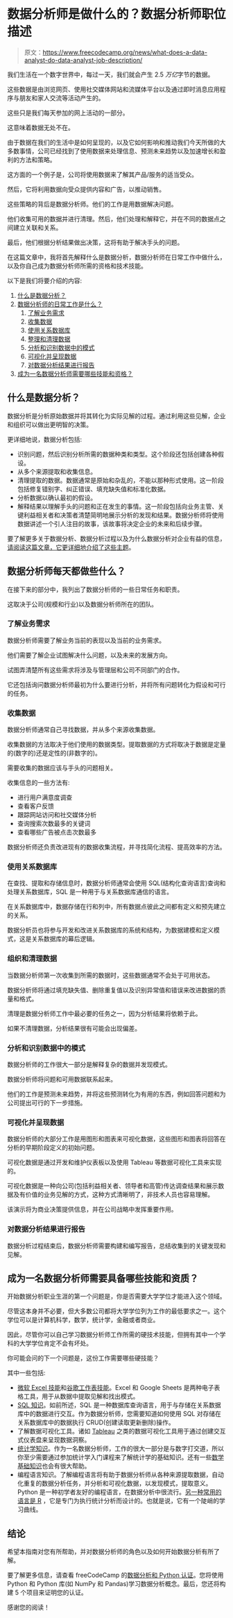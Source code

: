 # 数据分析师是做什么的？数据分析师职位描述

> 原文：<https://www.freecodecamp.org/news/what-does-a-data-analyst-do-data-analyst-job-description/>

我们生活在一个数字世界中，每过一天，我们就会产生 2.5 *万亿*字节的数据。

这些数据是由浏览网页、使用社交媒体网站和流媒体平台以及通过即时消息应用程序与朋友和家人交流等活动产生的。

这些只是我们每天参加的网上活动的一部分。

这意味着数据无处不在。

由于数据在我们的生活中是如何呈现的，以及它如何影响和推动我们今天所做的大多数事情，公司已经找到了使用数据来处理信息、预测未来趋势以及加速增长和盈利的方法和策略。

这方面的一个例子是，公司将使用数据来了解其产品/服务的适当受众。

然后，它将利用数据向受众提供内容和广告，以推动销售。

这些策略的背后是数据分析师。他们的工作是用数据解决问题。

他们收集可用的数据并进行清理。然后，他们处理和解释它，并在不同的数据点之间建立关联和关系。

最后，他们根据分析结果做出决策，这将有助于解决手头的问题。

在这篇文章中，我将首先解释什么是数据分析，数据分析师在日常工作中做什么，以及你自己成为数据分析师所需的资格和技术技能。

以下是我们将要介绍的内容:

1.  [什么是数据分析？](#definition)
2.  [数据分析师的日常工作是什么？](#responsibilities)
    1.  [了解业务需求](#business-needs)
    2.  [收集数据](#gather-data)
    3.  [使用关系数据库](#rel-databases)
    4.  [整理和清理数据](#organize-data)
    5.  [分析和识别数据中的模式](#patterns)
    6.  [可视化并呈现数据](#visualize)
    7.  [对数据分析结果进行报告](#reports)
3.  [成为一名数据分析师需要哪些技能和资格？](#skills)

## 什么是数据分析？

数据分析是分析原始数据并将其转化为实际见解的过程。通过利用这些见解，企业和组织可以做出更明智的决策。

更详细地说，数据分析包括:

*   识别问题，然后识别分析所需的数据种类和类型。这个阶段还包括创建各种假设。
*   从多个来源提取和收集信息。
*   清理提取的数据。数据通常是原始和杂乱的，不能以那种形式使用。这一阶段包括修复错别字、纠正错误、填充缺失值和标准化数据。
*   分析数据以确认最初的假设。
*   解释结果以理解手头的问题和正在发生的事情。这一阶段包括向业务主管、关键利益相关者和决策者清楚简明地展示分析的发现和结果。数据分析师将使用数据讲述一个引人注目的故事，该故事将决定企业的未来和后续步骤。

要了解更多关于数据分析、数据分析过程以及为什么数据分析对企业有益的信息，[请阅读这篇文章，它更详细地介绍了这些主题](https://www.freecodecamp.org/news/what-is-data-analysis/)。

## 数据分析师每天都做些什么？

在接下来的部分中，我列出了数据分析师的一些日常任务和职责。

这取决于公司(规模和行业)以及数据分析师所在的团队。

### 了解业务需求

数据分析师需要了解业务当前的表现以及当前的业务需求。

他们需要了解企业试图解决什么问题，以及未来的发展方向。

试图弄清楚所有这些需求将涉及与管理层和公司不同部门的合作。

它还包括询问数据分析师最初为什么要进行分析，并将所有问题转化为假设和可行的任务。

### 收集数据

数据分析师通常自己寻找数据，并从多个来源收集数据。

收集数据的方法取决于他们使用的数据类型。提取数据的方式将取决于数据是定量的(数字的)还是定性的(非数字的)。

需要收集的数据应该与手头的问题相关。

收集信息的一些方法有:

*   进行用户满意度调查
*   查看客户反馈
*   跟踪网站访问和社交媒体分析
*   查询搜索次数最多的关键词
*   查看哪些广告被点击次数最多

数据分析师还负责改进现有的数据收集流程，并寻找简化流程、提高效率的方法。

### 使用关系数据库

在查找、提取和存储信息时，数据分析师通常会使用 SQL(结构化查询语言)查询和处理关系数据库，SQL 是一种用于与关系数据库通信的语言。

在关系数据库中，数据存储在行和列中，所有数据点彼此之间都有定义和预先建立的关系。

数据分析员也将参与开发和改进关系数据库的系统和结构，为数据建模和定义模式，这是关系数据库的幕后逻辑。

### 组织和清理数据

当数据分析师第一次收集到所需的数据时，这些数据通常不会处于可用状态。

数据分析师将通过填充缺失值、删除重复值以及识别异常值和错误来改进数据的质量和格式。

清理是数据分析师工作中最必要的任务之一，因为分析结果将依赖于此。

如果不清理数据，分析结果很有可能会出现偏差。

### 分析和识别数据中的模式

数据分析师的工作很大一部分是解释复杂的数据并发现模式。

数据分析师将问题和可用数据联系起来。

他们的工作是预测未来趋势，并将这些预测转化为有用的东西，例如回答问题和为公司提出可行的下一步措施。

### 可视化并呈现数据

数据分析师的大部分工作是用图形和图表来可视化数据，这些图形和图表将回答在分析的早期阶段定义的初始问题。

可视化数据是通过开发和维护仪表板以及使用 Tableau 等数据可视化工具来实现的。

可视化数据是一种向公司(包括利益相关者、领导者和高管)传达调查结果和展示数据及有价值的业务见解的方式，这种方式清晰明了，非技术人员也容易理解。

该演示将为商业决策提供信息，并在公司战略中发挥重要作用。

### 对数据分析结果进行报告

数据分析过程结束后，数据分析师需要构建和编写报告，总结收集到的关键发现和见解。

## 成为一名数据分析师需要具备哪些技能和资质？

开始数据分析职业生涯的第一个问题是，你是否需要大学学位才能进入这个领域。

尽管这本身并不必要，但大多数公司都将大学学位列为工作的最低要求之一。这个学位可以是计算机科学，数学，统计学，金融或者商业。

因此，尽管你可以自己学习数据分析师工作所需的硬技术技能，但拥有其中一个学科的大学学位肯定不会有坏处。

你可能会问的下一个问题是，这份工作需要哪些硬技能？

其中一些包括:

*   [微软 Excel 技能](https://www.freecodecamp.org/news/learn-microsoft-excel/)和[谷歌工作表技能](https://www.freecodecamp.org/news/learn-google-sheets/)。Excel 和 Google Sheets 是两种电子表格工具，用于从数据中提取见解和找出模式。
*   [SQL 知识](https://www.freecodecamp.org/news/learn-sql-in-10-minutes/)。如前所述，SQL 是一种数据库查询语言，用于与存储在关系数据库中的数据进行交互。作为数据分析师，您需要知道如何使用 SQL 对存储在关系数据库中的数据执行 CRUD(创建读取更新删除)操作。
*   了解数据可视化工具。诸如 [Tableau](https://www.freecodecamp.org/news/tableau-for-data-science-and-data-visualization-crash-course/) 之类的数据可视化工具用于通过创建交互式仪表盘来呈现数据洞察。
*   [统计学知识](https://www.freecodecamp.org/news/free-statistics-course/)。作为一名数据分析师，工作的很大一部分是与数字打交道，所以你至少需要通过参加统计学入门课程来了解统计学的基础知识。还有一些[数学基础知识](https://www.freecodecamp.org/news/learn-algebra-to-improve-your-programming-skills/)也会有很大帮助。
*   编程语言知识。了解编程语言将有助于数据分析师从各种来源提取数据，自动化重复的数据分析任务，并分析和可视化数据，以发现模式，提取意义。Python 是一种初学者友好的编程语言，在数据分析中很流行。[另一种常用的语言是 R](https://www.freecodecamp.org/news/r-programming-course/) ，它是专门为执行统计分析而设计的。也就是说，它有一个陡峭的学习曲线。

## 结论

希望本指南对您有所帮助，并对数据分析师的角色以及如何开始数据分析有所了解。

要了解更多信息，请查看 freeCodeCamp 的[数据分析和 Python 认证](https://www.freecodecamp.org/learn/data-analysis-with-python/)。您将使用 Python 和 Python 库(如 NumPy 和 Pandas)学习数据分析概念。最后，您还将构建 5 个项目来证明您的认证。

感谢您的阅读！